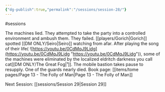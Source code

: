 ```yaml
---
{"dg-publish":true,"permalink":"/sessions/session-28/"}
---
```


#sessions

The machines lied. They attempted to take the party into a controlled environment and ambush them. They failed. [[players/Gorich\|Gorich]] spotted [[DM ONLY/Seiro\|Seiro]] watching from afar. 
After playing the song of their life(
![https://youtu.be/0CdMqJ9Lidg](https://youtu.be/0CdMqJ9Lidg "https://youtu.be/0CdMqJ9Lidg")), some of the machines were eliminated by the localized eldritch darkness you call cat[[DM ONLY/The Great Fog\|¹]]. The mobile bastion takes pause to resupply. One of the guards nearly died.
Book page: [[items/tome pages/Page 13 - The Folly of Man\|Page 13 - The Folly of Man]]

Next Session: [[sessions/Session 29\|Session 29]]
